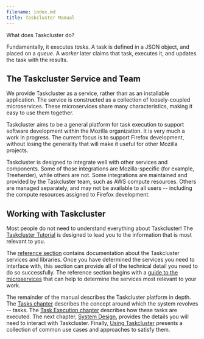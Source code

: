 ```yaml
---
filename: index.md
title: Taskcluster Manual
---
```


What does Taskcluster do?

Fundamentally, it executes *tasks*. A task is defined in a JSON object, and
placed on a *queue*. A *worker* later claims that task, executes it, and
updates the task with the results.

## The Taskcluster Service and Team

We provide Taskcluster as a service, rather than as an installable application.
The service is constructed as a collection of loosely-coupled microservices.
These microservices share many characteristics, making it easy to use them
together.

Taskcluster aims to be a general platform for task execution to support
software development within the Mozilla organization. It is very much a work
in progress. The current focus is to support Firefox development, without
losing the generality that will make it useful for other Mozilla projects.

Taskcluster is designed to integrate well with other services and components.
Some of those integrations are Mozilla-specific (for example, Treeherder),
while others are not. Some integrations are maintained and provided by the
Taskcluster team, such as AWS compute resources. Others are managed separately,
and may not be available to all users -- including the compute resources
assigned to Firefox development.

## Working with Taskcluster

Most people do not need to understand everything about Taskcluster! The
[Taskcluster Tutorial](/docs/tutorial) is designed to lead you to the information
that is most relevant to you.

The [reference section](/docs/reference) contains documentation about the
Taskcluster services and libraries. Once you have determined the services you
need to interface with, this section can provide all of the technical detail
you need to do so successfully.  The reference section begins with a [guide to
the microservices](/docs/reference/guide) that can help to determine the services
most relevant to your work.

The remainder of the manual describes the Taskcluster platform in depth.  The
[Tasks chapter](/docs/manual/tasks) describes the concept around which the system
revolves -- tasks.  The [Task Execution chapter](/docs/manual/task-execution)
describes how these tasks are executed.  The next chapter, [System
Design](/docs/manual/system-design), provides the details you will need to interact
with Taskcluster. Finally, [Using Taskcluster](/docs/manual/using/) presents a
collection of common use cases and approaches to satisfy them.